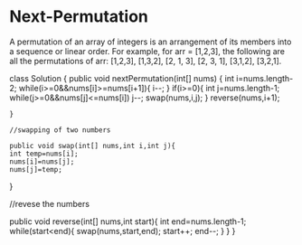 # Next-Permutation
 A permutation of an array of integers is an arrangement of its members into a sequence or linear order.  For example, for arr = [1,2,3], the following are all the permutations of arr: [1,2,3], [1,3,2], [2, 1, 3], [2, 3, 1], [3,1,2], [3,2,1].

 
class Solution {
    public void nextPermutation(int[] nums) {
        int i=nums.length-2;
        while(i>=0&&nums[i]>=nums[i+1]){
            i--;
        }
        if(i>=0){
            int j=nums.length-1;
            while(j>=0&&nums[j]<=nums[i])
                j--;
                swap(nums,i,j);
        }
        reverse(nums,i+1);
        
    }
    
    //swapping of two numbers
    
    public void swap(int[] nums,int i,int j){
    int temp=nums[i];
    nums[i]=nums[j];
    nums[j]=temp;
  }
  
  //revese the numbers
  
  public void reverse(int[] nums,int start){
    int end=nums.length-1;
    while(start<end){
        swap(nums,start,end);
        start++;
        end--;
    }
 }
}

